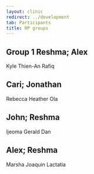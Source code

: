 ```yaml
---
layout: clinic
redirect: ../development
tab: Participants
title: RP groups
---
```


## Group 1 Reshma; Alex
Kyle Thien-An Rafiq

## Cari; Jonathan
Rebecca Heather Ola

## John; Reshma
Ijeoma Gerald Dan

## Alex; Reshma
Marsha Joaquin Lactatia


